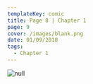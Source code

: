 ```yaml
---
templateKey: comic
title: Page 8 | Chapter 1
page: 9
cover: /images/blank.png
date: 01/09/2018
tags:
  - Chapter 1
---
```

![null](/images/0009.png)
